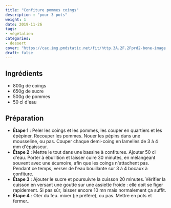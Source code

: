 ```yaml
---
title: "Confiture pommes coings"
description : "pour 3 pots"
weight: 1
date: 2019-11-26
tags:
- végétalien
categories:
- dessert
cover: "https://cac.img.pmdstatic.net/fit/http.3A.2F.2Fprd2-bone-image.2Es3-website-eu-west-1.2Eamazonaws.2Ecom.2Fcac.2F2018.2F09.2F25.2F53c8ad51-c567-456c-9e8d-c41351922683.2Ejpeg/748x372/quality/90/crop-from/center/confiture-de-coings.jpeg"
draft: false
---
```


## Ingrédients

* 800g de coings
* 650g de sucre
* 500g de pommes
* 50 cl d'eau


## Préparation

* **Étape 1** : Peler les coings et les pommes, les couper en quartiers et les épépiner. Recouper les pommes. Nouer les pépins dans une mousseline, ou pas. Couper chaque demi-coing en lamelles de 3 à 4 mm d'épaisseur.
* **Étape 2** : Mettre le tout dans une bassine à confitures. Ajouter 50 cl d'eau. Porter à ébullition et laisser cuire 30 minutes, en mélangeant souvent avec une écumoire, afin que les coings n'attachent pas. Pendant ce temps, verser de l'eau bouillante sur 3 à 4 bocaux à confiture.
* **Étape 3** : Ajouter le sucre et poursuivre la cuisson 20 minutes. Vérifier la cuisson en versant une goutte sur une assiette froide : elle doit se figer rapidement. Si pas sûr, laisser encore 10 mn mais normalement ça suffit.
* **Étape 4** : Oter du feu. mixer (je préfère), ou pas. Mettre en pots et fermer..

